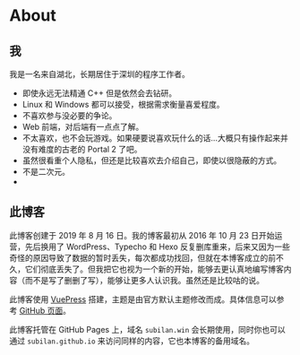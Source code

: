 # About

## 我

我是一名来自湖北，长期居住于深圳的程序工作者。

- 即使永远无法精通 C++ 但是依然会去钻研。
- Linux 和 Windows 都可以接受，根据需求衡量喜爱程度。
- 不喜欢参与没必要的争论。
- Web 前端，对后端有一点点了解。
- 不太喜欢，也不会玩游戏。如果硬要说喜欢玩什么的话...大概只有操作起来并没有难度的古老的 Portal 2 了吧。
- 虽然很看重个人隐私，但还是比较喜欢去介绍自己，即使以很隐蔽的方式。
- 不是二次元。
- 


## 此博客

此博客创建于 2019 年 8 月 16 日。我的博客最初从 2016 年 10 月 23 日开始运营，先后换用了 WordPress、Typecho 和 Hexo 反复删库重来，后来又因为一些奇怪的原因导致了数据的暂时丢失，每次都成功找回，但就在本博客成立的前不久，它们彻底丢失了。但我把它也视为一个新的开始，能够去更认真地编写博客内容（而不是写了删删了写），能够让更多人认识我。虽然还是比较咕的说。

此博客使用 [VuePress](//vuepress.vuejs.org) 搭建，主题是由官方默认主题修改而成。具体信息可以参考 [GitHub 页面](//github.com/Subilan/subilan.github.io)。

此博客托管在 GitHub Pages 上，域名 `subilan.win` 会长期使用，同时你也可以通过 `subilan.github.io` 来访问同样的内容，它也本博客的备用域名。
